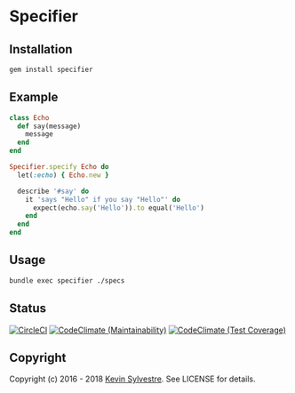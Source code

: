 # Specifier

## Installation

```bash
gem install specifier
```

## Example

```ruby
class Echo
  def say(message)
    message
  end
end
```

```ruby
Specifier.specify Echo do
  let(:echo) { Echo.new }

  describe '#say' do
    it 'says "Hello" if you say "Hello"' do
      expect(echo.say('Hello')).to equal('Hello')
    end
  end
end
```

## Usage

```bash
bundle exec specifier ./specs
```

## Status

[![CircleCI](https://circleci.com/gh/ksylvest/specifier.svg?style=svg)](https://circleci.com/gh/ksylvest/specifier)
[![CodeClimate (Maintainability)](https://api.codeclimate.com/v1/badges/391d09bf5fb4a6be19e2/maintainability)](https://codeclimate.com/github/ksylvest/specifier/maintainability)
[![CodeClimate (Test Coverage)](https://api.codeclimate.com/v1/badges/391d09bf5fb4a6be19e2/test_coverage)](https://codeclimate.com/github/ksylvest/specifier/test_coverage)



## Copyright

Copyright (c) 2016 - 2018 [Kevin Sylvestre](https://ksylvest.com). See LICENSE for details.
